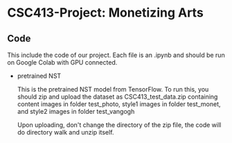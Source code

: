 # CSC413-Project: Monetizing Arts

## Code
 This include the code of our project. Each file is an .ipynb and should be run on Google Colab with GPU connected. 
 
 - pretrained NST
 
   This is the pretrained NST model from TensorFlow. To run this, you should zip and upload the dataset as CSC413_test_data.zip containing content images in folder test_photo, style1 images in folder test_monet, and style2 images in folder test_vangogh
  
   Upon uploading, don't change the directory of the zip file, the code will do directory walk and unzip itself.
